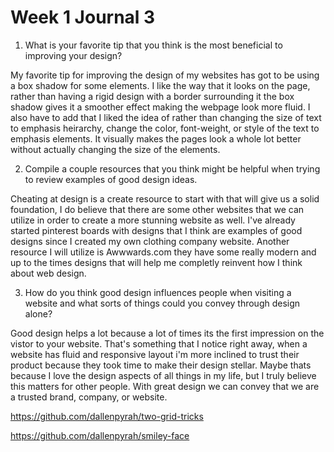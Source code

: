 # Week 1 Journal 3

1. What is your favorite tip that you think is the most beneficial to improving your design?

My favorite tip for improving the design of my websites has got to be using a box shadow for some elements. I like the way that it looks on the page, rather than having a rigid design with a border surrounding it the box shadow gives it a smoother effect making the webpage look more fluid. I also have to add that I liked the idea of rather than changing the size of text to emphasis heirarchy, change the color, font-weight, or style of the text to emphasis elements. It visually makes the pages look a whole lot better without actually changing the size of the elements. 

2. Compile a couple resources that you think might be helpful when trying to review examples of good design ideas.

Cheating at design is a create resource to start with that will give us a solid foundation, I do believe that there are some other websites that we can utilize in order to create a more stunning website as well. I've already started pinterest boards with designs that I think are examples of good designs since I created my own clothing company website. Another resource I will utilize is  Awwwards.com they have some really modern and up to the times designs that will help me completly reinvent how I think about web design.

3. How do you think good design influences people when visiting a website and what sorts of things could you convey through design alone?

Good design helps a lot because a lot of times its the first impression on the vistor to your website. That's something that I notice right away, when a website has fluid and responsive layout i'm more inclined to trust their product because they took time to make their design stellar. Maybe thats because I love the design aspects of all things in my life, but I truly believe this matters for other people. With great design we can convey that we are a trusted brand, company, or website. 

https://github.com/dallenpyrah/two-grid-tricks

https://github.com/dallenpyrah/smiley-face

